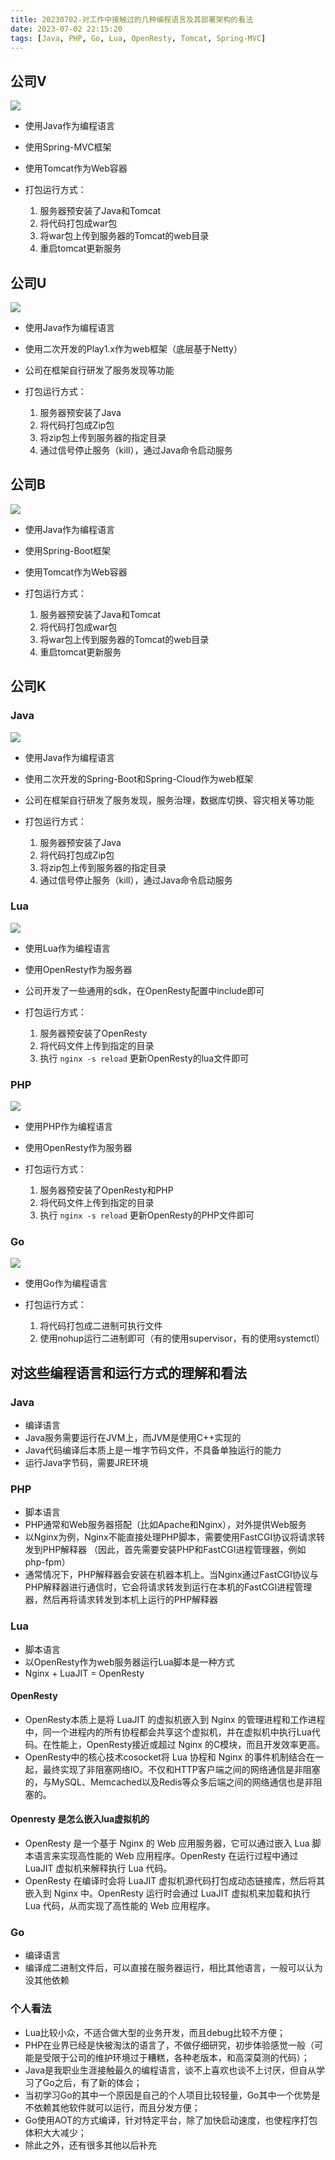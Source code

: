 ```yaml
---
title: 20230702-对工作中接触过的几种编程语言及其部署架构的看法
date: 2023-07-02 22:15:20
tags: [Java, PHP, Go, Lua, OpenResty, Tomcat, Spring-MVC]
---
```


## 公司V
![](20230702-对工作中接触过的几种编程语言及其部署架构的看法/01.V_Java.drawio.png)

+ 使用Java作为编程语言
+ 使用Spring-MVC框架
+ 使用Tomcat作为Web容器

+ 打包运行方式：
    1. 服务器预安装了Java和Tomcat
    2. 将代码打包成war包
    3. 将war包上传到服务器的Tomcat的web目录
    4. 重启tomcat更新服务   

## 公司U

![](20230702-对工作中接触过的几种编程语言及其部署架构的看法/02.U_Java.drawio.png)

+ 使用Java作为编程语言
+ 使用二次开发的Play1.x作为web框架（底层基于Netty）
+ 公司在框架自行研发了服务发现等功能

+ 打包运行方式：
    1. 服务器预安装了Java
    2. 将代码打包成Zip包
    3. 将zip包上传到服务器的指定目录
    4. 通过信号停止服务（kill），通过Java命令启动服务

## 公司B

![](20230702-对工作中接触过的几种编程语言及其部署架构的看法/03.D_Java.drawio.png)

+ 使用Java作为编程语言
+ 使用Spring-Boot框架
+ 使用Tomcat作为Web容器

+ 打包运行方式：
    1. 服务器预安装了Java和Tomcat
    2. 将代码打包成war包
    3. 将war包上传到服务器的Tomcat的web目录
    4. 重启tomcat更新服务   

## 公司K

### Java
![](20230702-对工作中接触过的几种编程语言及其部署架构的看法/04.K_Java.drawio.png)

+ 使用Java作为编程语言
+ 使用二次开发的Spring-Boot和Spring-Cloud作为web框架
+ 公司在框架自行研发了服务发现，服务治理，数据库切换、容灾相关等功能

+ 打包运行方式：
    1. 服务器预安装了Java
    2. 将代码打包成Zip包
    3. 将zip包上传到服务器的指定目录
    4. 通过信号停止服务（kill），通过Java命令启动服务


### Lua

![](20230702-对工作中接触过的几种编程语言及其部署架构的看法/04.K_Lua.drawio.png)

+ 使用Lua作为编程语言
+ 使用OpenResty作为服务器
+ 公司开发了一些通用的sdk，在OpenResty配置中include即可

+ 打包运行方式：
    1. 服务器预安装了OpenResty
    2. 将代码文件上传到指定的目录
    3. 执行 `nginx -s reload` 更新OpenResty的lua文件即可

### PHP    

![](20230702-对工作中接触过的几种编程语言及其部署架构的看法/04.K_PHP.drawio.png)

+ 使用PHP作为编程语言
+ 使用OpenResty作为服务器

+ 打包运行方式：
    1. 服务器预安装了OpenResty和PHP
    2. 将代码文件上传到指定的目录
    3. 执行 `nginx -s reload` 更新OpenResty的PHP文件即可

### Go

![](20230702-对工作中接触过的几种编程语言及其部署架构的看法/04.K_Go.drawio.png)

+ 使用Go作为编程语言

+ 打包运行方式：
    1. 将代码打包成二进制可执行文件
    2. 使用nohup运行二进制即可（有的使用supervisor，有的使用systemctl）


## 对这些编程语言和运行方式的理解和看法

### Java
+ 编译语言
+ Java服务需要运行在JVM上，而JVM是使用C++实现的
+ Java代码编译后本质上是一堆字节码文件，不具备单独运行的能力
+ 运行Java字节码，需要JRE环境

### PHP
+ 脚本语言
+ PHP通常和Web服务器搭配（比如Apache和Nginx），对外提供Web服务
+ 以Nginx为例，Nginx不能直接处理PHP脚本，需要使用FastCGI协议将请求转发到PHP解释器
（因此，首先需要安装PHP和FastCGI进程管理器，例如php-fpm）
+ 通常情况下，PHP解释器会安装在机器本机上。当Nginx通过FastCGI协议与PHP解释器进行通信时，它会将请求转发到运行在本机的FastCGI进程管理器，然后再将请求转发到本机上运行的PHP解释器

### Lua
+ 脚本语言
+ 以OpenResty作为web服务器运行Lua脚本是一种方式
+ Nginx + LuaJIT = OpenResty

#### OpenResty
+ OpenResty本质上是将 LuaJIT 的虚拟机嵌入到 Nginx 的管理进程和工作进程中，同一个进程内的所有协程都会共享这个虚拟机，并在虚拟机中执行Lua代码。在性能上，OpenResty接近或超过 Nginx 的C模块，而且开发效率更高。
+ OpenResty中的核心技术cosocket将 Lua 协程和 Nginx 的事件机制结合在一起，最终实现了非阻塞网络IO。不仅和HTTP客户端之间的网络通信是非阻塞的，与MySQL、Memcached以及Redis等众多后端之间的网络通信也是非阻塞的。

#### Openresty 是怎么嵌入lua虚拟机的
+ OpenResty 是一个基于 Nginx 的 Web 应用服务器，它可以通过嵌入 Lua 脚本语言来实现高性能的 Web 应用程序。OpenResty 在运行过程中通过 LuaJIT 虚拟机来解释执行 Lua 代码。
+ OpenResty 在编译时会将 LuaJIT 虚拟机源代码打包成动态链接库，然后将其嵌入到 Nginx 中。OpenResty 运行时会通过 LuaJIT 虚拟机来加载和执行 Lua 代码，从而实现了高性能的 Web 应用程序。


### Go
+ 编译语言
+ 编译成二进制文件后，可以直接在服务器运行，相比其他语言，一般可以认为没其他依赖


### 个人看法
+ Lua比较小众，不适合做大型的业务开发，而且debug比较不方便；
+ PHP在业界已经是快被淘汰的语言了，不做仔细研究，初步体验感觉一般（可能是受限于公司的维护环境过于糟糕，各种老版本，和高深莫测的代码）；
+ Java是我职业生涯接触最久的编程语言，谈不上喜欢也谈不上讨厌，但自从学习了Go之后，有了新的体会；
+ 当初学习Go的其中一个原因是自己的个人项目比较轻量，Go其中一个优势是不依赖其他软件就可以运行，而且分发方便；
+ Go使用AOT的方式编译，针对特定平台，除了加快启动速度，也使程序打包体积大大减少；
+ 除此之外，还有很多其他以后补充
